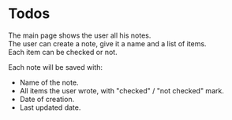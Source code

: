 # Todos
The main page shows the user all his notes.</br>
The user can create a note, give it a name and a list of items.</br>
Each item can be checked or not.</br>

Each note will be saved with:
- Name of the note.
- All items the user wrote, with "checked" / "not checked" mark.
- Date of creation.
- Last updated date.